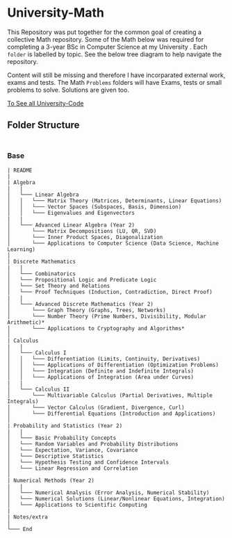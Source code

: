 # University-Math

This Repository was put together for the common goal of creating a collective Math repository. Some of the Math below was required for completing a 3-year 
BSc in Computer Science at my University . Each `folder` is labelled by topic. See the below tree diagram to help navigate the repository.

Content will still be missing and therefore I have incorparated external work, exams and tests. The  Math `Problems` folders will have Exams, tests or small problems to solve. Solutions are given too.

[To See all University-Code](https://github.com/DylanPrinsloo/University-Code.git)

## **Folder Structure** <br><br>

### Base

```
| README
|
| Algebra
|   |
│   └─── Linear Algebra
│   │   └─── Matrix Theory (Matrices, Determinants, Linear Equations)
│   │   └─── Vector Spaces (Subspaces, Basis, Dimension)
│   │   └─── Eigenvalues and Eigenvectors
|   |
│   └─── Advanced Linear Algebra (Year 2)
│       └─── Matrix Decompositions (LU, QR, SVD)
│       └─── Inner Product Spaces, Diagonalization
│       └─── Applications to Computer Science (Data Science, Machine Learning)
│
| Discrete Mathematics
|   |
│   └─── Combinatorics
│   └─── Propositional Logic and Predicate Logic
│   └─── Set Theory and Relations
│   └─── Proof Techniques (Induction, Contradiction, Direct Proof)
|   |
│   └─── Advanced Discrete Mathematics (Year 2)
│       └─── Graph Theory (Graphs, Trees, Networks)
│       └─── Number Theory (Prime Numbers, Divisibility, Modular Arithmetic)*
│       └─── Applications to Cryptography and Algorithms*
│
| Calculus
|   |
│   └─── Calculus I
│   │   └─── Differentiation (Limits, Continuity, Derivatives)
│   │   └─── Applications of Differentiation (Optimization Problems)
│   │   └─── Integration (Definite and Indefinite Integrals)
│   │   └─── Applications of Integration (Area under Curves)
|   |
│   └─── Calculus II
│       └─── Multivariable Calculus (Partial Derivatives, Multiple Integrals)
│       └─── Vector Calculus (Gradient, Divergence, Curl)
│       └─── Differential Equations (Introduction and Applications)
│
| Probability and Statistics (Year 2)
|   |
│   └─── Basic Probability Concepts
│   └─── Random Variables and Probability Distributions
│   └─── Expectation, Variance, Covariance
│   └─── Descriptive Statistics
│   └─── Hypothesis Testing and Confidence Intervals
│   └─── Linear Regression and Correlation
│
| Numerical Methods (Year 2)
|   |
│   └─── Numerical Analysis (Error Analysis, Numerical Stability)
│   └─── Numerical Solutions (Linear/Nonlinear Equations, Integration)
│   └─── Applications to Scientific Computing
|   
| Notes/extra
│   
└─── End
```